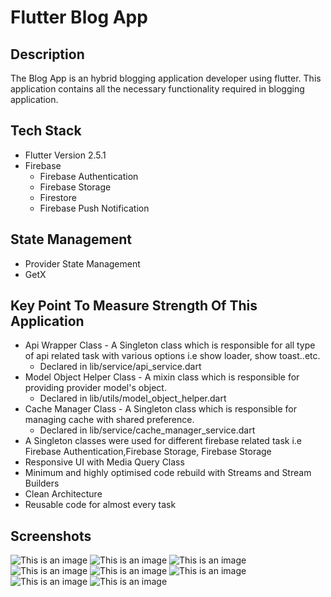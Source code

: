 # Flutter Blog App
## Description
The Blog App is an hybrid blogging application developer using flutter. This application contains all the necessary functionality required in blogging application.

## Tech Stack
- Flutter Version 2.5.1
- Firebase
  - Firebase Authentication
  - Firebase Storage
  - Firestore
  - Firebase Push Notification

## State Management
- Provider State Management
- GetX

## Key Point To Measure Strength Of This Application
- Api Wrapper Class - A Singleton class which is responsible for all type of api related task with various options i.e show loader, show toast..etc.
  - Declared in lib/service/api_service.dart
- Model Object Helper Class - A mixin class which is responsible for providing provider model's object.
  - Declared in lib/utils/model_object_helper.dart
- Cache Manager Class - A Singleton class which is responsible for managing cache with shared preference.
  - Declared in lib/service/cache_manager_service.dart
- A Singleton classes were used for different firebase related task i.e Firebase Authentication,Firebase Storage, Firebase Storage
- Responsive UI with Media Query Class
- Minimum and highly optimised code rebuild with Streams and Stream Builders
- Clean Architecture
- Reusable code for almost every task

## Screenshots

![This is an image](https://github.com/anasbidiwala/fluttertheblogapp/blob/main/ss1.jpg)
![This is an image](https://github.com/anasbidiwala/fluttertheblogapp/blob/main/ss2.jpg)
![This is an image](https://github.com/anasbidiwala/fluttertheblogapp/blob/main/ss3.jpg)
![This is an image](https://github.com/anasbidiwala/fluttertheblogapp/blob/main/ss4.jpg)
![This is an image](https://github.com/anasbidiwala/fluttertheblogapp/blob/main/ss5.jpg)
![This is an image](https://github.com/anasbidiwala/fluttertheblogapp/blob/main/ss6.jpg)
![This is an image](https://github.com/anasbidiwala/fluttertheblogapp/blob/main/ss7.jpg)
![This is an image](https://github.com/anasbidiwala/fluttertheblogapp/blob/main/ss8.jpg)

